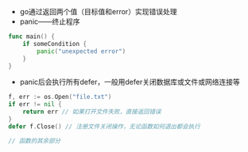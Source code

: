 - go通过返回两个值（目标值和error）实现错误处理
- panic——终止程序
```go
func main() {
    if someCondition {
        panic("unexpected error")
    }
}
```
- panic后会执行所有defer，一般用defer关闭数据库或文件或网络连接等
```go
f, err := os.Open("file.txt")
if err != nil {
    return err // 如果打开文件失败，直接返回错误
}
defer f.Close() // 注册文件关闭操作，无论函数如何退出都会执行

// 函数的其余部分
```

